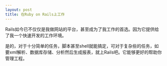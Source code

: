 ```yaml
---
layout: post
title: 在Ruby on Rails上工作
---
```


Rails如今已不仅仅是我做网站的平台，甚至成为了我工作的首选。因为它提供给了我一个快速开发的工作环境。

是的，对于十分简单的任务，脚本甚至shell就能搞定，可对于复杂些的任务，如要xml解析、数据库存储、分析然后生成报表，就上Rails吧。它能够更好的帮助你管理工程。